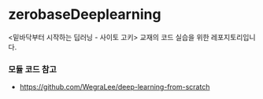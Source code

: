# zerobaseDeeplearning
<밑바닥부터 시작하는 딥러닝 - 사이토 고키> 교재의 코드 실습을 위한 레포지토리입니다.  
### 모듈 코드 참고
- https://github.com/WegraLee/deep-learning-from-scratch

